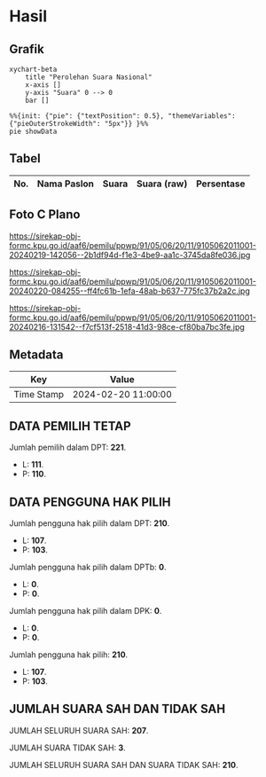 # Hasil

## Grafik

```mermaid
xychart-beta
    title "Perolehan Suara Nasional"
    x-axis []
    y-axis "Suara" 0 --> 0
    bar []
```

```mermaid
%%{init: {"pie": {"textPosition": 0.5}, "themeVariables": {"pieOuterStrokeWidth": "5px"}} }%%
pie showData
```

## Tabel

| No. | Nama Paslon | Suara | Suara (raw) | Persentase |
|:--- |:----------- | -----:| -----------:| ----------:|


[p-1]: https://github.com/gigit-pemilu/pemilu-2024/blob/main/pilpres/hitung-suara/sub/91-papua/sub/05-kepulauan-yapen/sub/06-kosiwo/sub/2011-numaman/sub/001-tps/sub/paslon-1.txt
[p-2]: https://github.com/gigit-pemilu/pemilu-2024/blob/main/pilpres/hitung-suara/sub/91-papua/sub/05-kepulauan-yapen/sub/06-kosiwo/sub/2011-numaman/sub/001-tps/sub/paslon-2.txt
[p-3]: https://github.com/gigit-pemilu/pemilu-2024/blob/main/pilpres/hitung-suara/sub/91-papua/sub/05-kepulauan-yapen/sub/06-kosiwo/sub/2011-numaman/sub/001-tps/sub/paslon-3.txt

## Foto C Plano

https://sirekap-obj-formc.kpu.go.id/aaf6/pemilu/ppwp/91/05/06/20/11/9105062011001-20240219-142056--2b1df94d-f1e3-4be9-aa1c-3745da8fe036.jpg

https://sirekap-obj-formc.kpu.go.id/aaf6/pemilu/ppwp/91/05/06/20/11/9105062011001-20240220-084255--ff4fc61b-1efa-48ab-b637-775fc37b2a2c.jpg

https://sirekap-obj-formc.kpu.go.id/aaf6/pemilu/ppwp/91/05/06/20/11/9105062011001-20240216-131542--f7cf513f-2518-41d3-98ce-cf80ba7bc3fe.jpg


## Metadata

| Key        | Value               |
| ---------- | ------------------- |
| Time Stamp | 2024-02-20 11:00:00 |


## DATA PEMILIH TETAP

Jumlah pemilih dalam DPT: **221**.
 * L: **111**.
 * P: **110**.

## DATA PENGGUNA HAK PILIH

Jumlah pengguna hak pilih dalam DPT: **210**.
 * L: **107**.
 * P: **103**.

Jumlah pengguna hak pilih dalam DPTb: **0**.
 * L: **0**.
 * P: **0**.

Jumlah pengguna hak pilih dalam DPK: **0**.
 * L: **0**.
 * P: **0**.

Jumlah pengguna hak pilih: **210**.
 * L: **107**.
 * P: **103**.

## JUMLAH SUARA SAH DAN TIDAK SAH

JUMLAH SELURUH SUARA SAH: **207**.

JUMLAH SUARA TIDAK SAH: **3**.

JUMLAH SELURUH SUARA SAH DAN SUARA TIDAK SAH: **210**.


